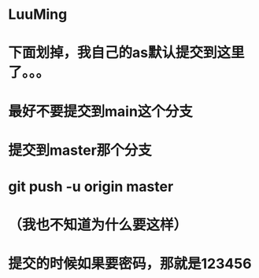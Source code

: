 # LuuMing
# 下面划掉，我自己的as默认提交到这里了。。。
# 最好不要提交到main这个分支
# 提交到master那个分支
# git push -u origin master
# （我也不知道为什么要这样）
# 提交的时候如果要密码，那就是123456
